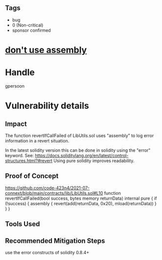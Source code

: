 ## Tags

- bug
- 0 (Non-critical)
- sponsor confirmed

# [don't use assembly ](https://github.com/code-423n4/2021-07-connext-findings/issues/3) 

# Handle

gpersoon


# Vulnerability details

## Impact
The function revertIfCallFailed of LibUtils.sol uses "assembly" to log error information in a revert situation.

In the latest solidity version this can be done in solidity using the "error" keyword.
See: https://docs.soliditylang.org/en/latest/control-structures.html?#revert
Using pure solidity improves readability.

## Proof of Concept
https://github.com/code-423n4/2021-07-connext/blob/main/contracts/lib/LibUtils.sol#L10
 function revertIfCallFailed(bool success, bytes memory returnData) internal pure {
        if (!success) {
            assembly {  revert(add(returnData, 0x20), mload(returnData))  }
        }
    }

## Tools Used


## Recommended Mitigation Steps
use the error constructs of solidity 0.8.4+




